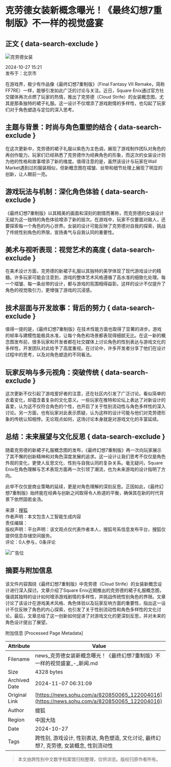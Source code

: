 # 克劳德女装新概念曝光！《最终幻想7重制版》不一样的视觉盛宴

## 正文 { data-search-exclude }


![克劳德女装](https://cdn-ali.onemob.mobi/img/pys200X200_2.png)

2024-10-27 15:21  
发布于：北京市

在游戏界，极少有作品像《最终幻想7重制版》（Final Fantasy VII Remake，简称FF7RE）一样，能够引发如此广泛的讨论与关注。近日，Square Enix通过官方社交媒体再次点燃了玩家的热情，推出了克劳德（Cloud Strife）的女装概念图，尤其是那条独特的裙子礼服。这一设计不仅增添了游戏剧情的多样性，也勾起了玩家们对于角色塑造与定位的深入思考。

## 主题与背景：时尚与角色重塑的结合 { data-search-exclude }

在这次更新中，克劳德的裙子礼服以紫色为主色调，展现了游戏制作团队对角色的再创作能力。玩家们已经熟悉了克劳德作为经典角色的形象，而这次的女装设计则为他的性格和故事增添了新的维度。值得注意的是，虽然该设计与玩家在Wall Market遇到过的服装相似，但新概念图在褶皱、丝带和细节处理上展现了明显的创新，让人眼前一亮。

## 游戏玩法与机制：深化角色体验 { data-search-exclude }

《最终幻想7重制版》以其精美的画面和深刻的剧情而著称，而克劳德的女装设计无疑为这一独特的角色体验增添了新的层次。在游戏中，玩家不仅要面对敌人，还要探索每一个角色的内心世界。女装的设计可能反映了克劳德对自我的探索，挑战了传统性别角色的界限，宣扬勇气与自我认同的重要性。

## 美术与视听表现：视觉艺术的高度 { data-search-exclude }

在美术设计方面，克劳德的新裙子礼服以其独特的美学体现了现代游戏设计的精髓。许多玩家可能会注意到，游戏的整体艺术风格遵循了高水准的细致化处理。每一个褶皱、每一条丝带的设计，都与游戏的氛围相得益彰。这样的设计不仅提升了角色的视觉吸引力，更增强了游戏的沉浸感。

## 技术层面与开发故事：背后的努力 { data-search-exclude }

值得一提的是，《最终幻想7重制版》在技术性能方面也取得了显著的进步。游戏的帧率与建模性能极具水准，让每个角色和场景都表现得细腻无比。在这一新的概念图发布前，很多玩家和开发者都在社交媒体上讨论角色的性别表达与游戏文化的多样性，开发团队对此给予了高度重视。在讨论中，许多开发者分享了他们在设计过程中的思考，以及对角色塑造的不同看法。

## 玩家反响与多元视角：突破传统 { data-search-exclude }

这次更新不仅引起了游戏爱好者的注意，还在社区内引发了广泛讨论。看似简单的衣着变化，却蕴含着复杂的文化意义。一些玩家在推特和论坛上表达了对新设计的喜爱，认为这不仅符合角色的个性，也开启了关于性别流动性与角色多样性的深入讨论。另一方面，也有玩家对此表示质疑，认为这样的设计可能与他们对克劳德形象的传统认知相悖。无论观点如何，这场讨论本身就是对游戏文化的丰富延续。

## 总结：未来展望与文化反思 { data-search-exclude }

随着克劳德的新裙子礼服概念图的发布，《最终幻想7重制版》再一次向玩家展示了其不懈的创新精神和对角色深度发展的追求。这一设计让我们思考不仅仅是角色外观的变化，更使人反思文化、性别与自我认同的复杂关系。毫无疑问，Square Enix在角色理解与艺术表现方面再一次引领了潮流，也为未来游戏的设计指明了方向。

此举不仅仅是商业策略的延续，更是对角色理解的深刻反思。正因如此，《最终幻想7重制版》始终能在经典与创新之间取得令人称道的平衡，确保其在新的时代背景下依然固若金汤。

来源：[搜狐](https://www.sohu.com/?strategyid=00001&spm=smpc.content.content.1.1730960919505qWWBhu6 "点击进入搜狐首页")  
作者声明：本文包含人工智能生成内容  
责任编辑：  
版权声明：平台声明：该文观点仅代表作者本人，搜狐号系信息发布平台，搜狐仅提供信息存储空间服务。  
评论：0人参与，0条评论

![广告位](https://cdn-ali.onemob.mobi/img/pys640X150_2.png)

## 摘要与附加信息

<!-- tcd_abstract -->
该文件内容围绕《最终幻想7重制版》中克劳德（Cloud Strife）的女装新概念设计进行深入探讨。文章介绍了Square Enix近期推出的克劳德的裙子礼服概念图，强调其独特的设计如何增添游戏剧情的多样性，并挑战传统性别角色的界限。文章讨论了该设计在游戏美术风格、角色体验以及玩家反响方面的重要性，指出这一设计不仅反映了角色的内心探索，也引发了关于性别流动性和角色多样性的文化讨论。最后，文章总结了这一创新如何促进了对游戏文化的更深刻反思，并对未来的角色设计提出了展望。
<!-- tcd_abstract_end -->

附加信息 [Processed Page Metadata]

| Attribute       | Value                                  |
|-----------------|----------------------------------------|
| Filename        | news_克劳德女装新概念曝光！《最终幻想7重制版》不一样的视觉盛宴_-_新闻.md                             |
| Size            | 4328 bytes                           |
| Archived Date   | 2024-11-07 06:31:09                             |
| Original Link   | [https://news.sohu.com/a/820850065_122004016](https://news.sohu.com/a/820850065_122004016)                       |
| Author          | 搜狐                               |
| Region          | 中国大陆                               |
| Date            | 2024-10-27                                 |
| Tags            | 跨性别, 游戏设计, 性别表达, 角色塑造, 文化讨论, 最终幻想7, 克劳德, 女装概念, 性别流动性                                 |
>
> 本文由跨性别中文数字档案馆归档整理，仅供浏览。版权归原作者所有。
>